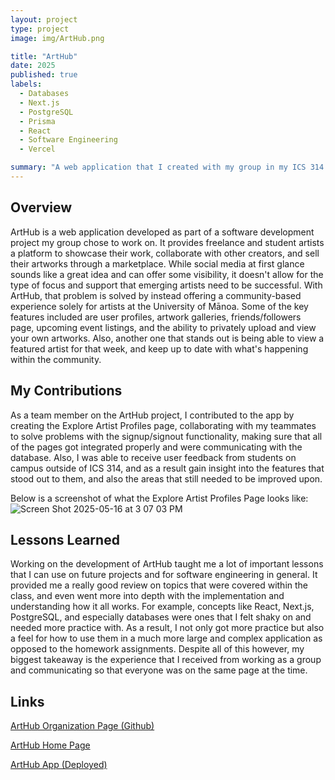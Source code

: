 ```yaml
---
layout: project
type: project
image: img/ArtHub.png

title: "ArtHub"
date: 2025
published: true
labels:
  - Databases
  - Next.js
  - PostgreSQL
  - Prisma
  - React
  - Software Engineering
  - Vercel

summary: "A web application that I created with my group in my ICS 314 Software Engineering class."
---
```


## Overview
ArtHub is a web application developed as part of a software development project my group chose to work on. It provides freelance and student artists a platform to showcase their work, collaborate with other creators, and sell their artworks through a marketplace. While social media at first glance sounds like a great idea and can offer some visibility, it doesn't allow for the type of focus and support that emerging artists need to be successful. With ArtHub, that problem is solved by instead offering a community-based experience solely for artists at the University of Mānoa. Some of the key features included are user profiles, artwork galleries, friends/followers page, upcoming event listings, and the ability to privately upload and view your own artworks. Also, another one that stands out is being able to view a featured artist for that week, and keep up to date with what's happening within the community.

## My Contributions
As a team member on the ArtHub project, I contributed to the app by creating the Explore Artist Profiles page, collaborating with my teammates to solve problems with the signup/signout functionality, making sure that all of the pages got integrated properly and were communicating with the database. Also, I was able to receive user feedback from students on campus outside of ICS 314, and as a result gain insight into the features that stood out to them, and also the areas that still needed to be improved upon.

Below is a screenshot of what the Explore Artist Profiles Page looks like:
![Screen Shot 2025-05-16 at 3 07 03 PM](https://github.com/user-attachments/assets/cbfa2490-00b8-4ad7-aa29-7eecadf2adbf)

## Lessons Learned
Working on the development of ArtHub taught me a lot of important lessons that I can use on future projects and for software engineering in general. It provided me a really good review on topics that were covered within the class, and even went more into depth with the implementation and understanding how it all works. For example, concepts like React, Next.js, PostgreSQL, and especially databases were ones that I felt shaky on and needed more practice with. As a result, I not only got more practice but also a feel for how to use them in a much more large and complex application as opposed to the homework assignments. Despite all of this however, my biggest takeaway is the experience that I received from working as a group and communicating so that everyone was on the same page at the time.

## Links
[ArtHub Organization Page (Github)](https://github.com/arthub-final-project)

[ArtHub Home Page](https://arthub-final-project.github.io/arthub.github.io/)

[ArtHub App (Deployed)](https://arthub-314-cyan.vercel.app/)
